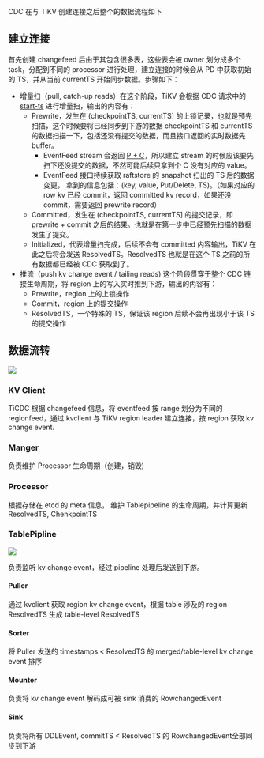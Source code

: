 CDC 在与 TiKV 创建连接之后整个的数据流程如下

## 建立连接

首先创建 changefeed 后由于其包含很多表，这些表会被 owner 划分成多个 task，分配到不同的 processor 进行处理，建立连接的时候会从 PD 中获取初始的 TS，并从当前 currentTS 开始同步数据。步骤如下：

- 增量扫（pull, catch-up reads）在这个阶段，TiKV 会根据 CDC 请求中的 [start-ts](https://docs.pingcap.com/zh/tidb/stable/manage-ticdc#管理同步任务-changefeed) 进行增量扫，输出的内容有：
  - Prewrite，发生在 (checkpointTS, currentTS] 的上锁记录，也就是预先扫描，这个时候要将已经同步到下游的数据 checkpointTS 和 currentTS 的数据扫描一下，包括还没有提交的数据，而且接口返回的实时数据先 buffer。
    -  EventFeed stream 会返回 [P + C](https://docs.google.com/document/d/1uOtA6fpzkr50w1VdIIy7YzRAcXjdiJUX0dgGhXy7bDc/edit)，所以建立 stream 的时候应该要先扫下还没提交的数据，不然可能后续只拿到个 C 没有对应的 value。
    - EventFeed 接口持续获取 raftstore 的 snapshot 扫出的 TS 后的数据变更， 拿到的信息包括：(key, value, Put/Delete, TS)。（如果对应的 row kv 已经 commit，返回 committed kv record，如果还没 commit，需要返回 prewrite record）
  - Committed，发生在 (checkpointTS, currentTS] 的提交记录，即 prewrite + commit 之后的结果。也就是在第一步中已经预先扫描的数据发生了提交。
  - Initialized，代表增量扫完成，后续不会有 committed 内容输出，TiKV 在此之后将会发送 ResolvedTS。ResolvedTS 也就是在这个 TS 之前的所有数据都已经被 CDC 获取到了。
- 推流（push kv change event / tailing reads) 这个阶段贯穿于整个 CDC 链接生命周期，将 region 上的写入实时推到下游，输出的内容有：
  - Prewrite，region 上的上锁操作
  - Commit，region 上的提交操作
  - ResolvedTS，一个特殊的 TS，保证该 region 后续不会再出现小于该 TS 的提交操作

## 数据流转

![](https://tva1.sinaimg.cn/large/008i3skNly1gre6a93ggbj30xu0ciwfr.jpg)

### KV Client

TiCDC 根据 changefeed 信息，将 eventfeed 按 range 划分为不同的 regionfeed，通过 kvclient 与 TiKV region leader 建立连接，按 region 获取 kv change event.

### Manger

负责维护 Processor 生命周期（创建，销毁)

### Processor

根据存储在 etcd 的 meta 信息， 维护 Tablepipeline 的生命周期，并计算更新 ResolvedTS, ChenkpointTS

### TablePipline

![](https://tva1.sinaimg.cn/large/008i3skNly1gre6celvo5j60xa0akq3q02.jpg)

负责监听 kv change event，经过 pipeline 处理后发送到下游。

#### Puller

通过 kvclient 获取 region kv change event，根据 table 涉及的 region ResolvedTS 生成 table-level ResolvedTS

#### Sorter

将 Puller 发送的 timestamps < ResolvedTS 的 merged/table-level kv change event 排序

#### Mounter

负责将 kv change event 解码成可被 sink 消费的 RowchangedEvent

#### Sink

负责将所有 DDLEvent, commitTS < ResolvedTS  的 RowchangedEvent全部同步到下游

